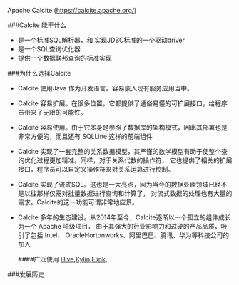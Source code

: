 Apache Calcite (https://calcite.apache.org/)

###Calcite 能干什么
- 是一个标准SQL解析器，和 实现JDBC标准的一个驱动driver
- 是一个SQL查询优化器
- 提供一个数据联邦查询的标准实现

###为什么选择Calcite
- Calcite 使用Java 作为开发语言。容易嵌入现有服务应用当中。
- Calcite 容易扩展。在很多位置，它都提供了通俗易懂的可扩展接口，给程序员带来了无限的可能性。
- Calcite 容易使用。由于它本身是参照了数据库的架构模式，因此其部署也是非常方便的，而且还有 SQLLine 这样的前端组件
- Calcite 实现了一套完整的关系数据模型，其严谨的数学模型有助于使整个查询优化过程更加精准。同样，对于关系代数的操作符，
  它也提供了相关的扩展接口，程序员可以自定义操作符来对关系运算进行控制。
  
- Calcite 实现了流式SQL。这也是一大亮点，因为当今的数据处理领域已经不是以往那样仅需对批量数据进行查询和计算了，
  对流式数据的处理也有大量的需求。Calcite的这一功能可谓非常地应景。
  
- Calcite 多年的生态建设。从2014年至今，Calcite逐渐以一个孤立的组件成长为一个 Apache 项级项目，
  由于其强大的行业影响力和过硬的产品品质，吸引了包括 Intel、 OracleHortonworks、阿里巴巴、腾讯、华为等科技公司的加人

    ####广泛使用
    [Hive](),[Kylin](),[Flink](),

###发展历史
